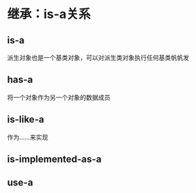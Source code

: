 # 继承：is-a关系

## is-a
派生对象也是一个基类对象，可以对派生类对象执行任何基类帆帆发

## has-a
将一个对象作为另一个对象的数据成员

## is-like-a
作为……来实现

## is-implemented-as-a


## use-a